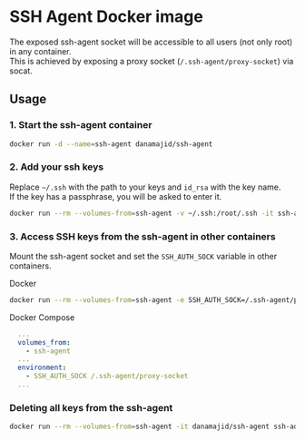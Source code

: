 # SSH Agent Docker image

The exposed ssh-agent socket will be accessible to all users (not only root) in any container.  
This is achieved by exposing a proxy socket (`/.ssh-agent/proxy-socket`) via socat.


## Usage

### 1. Start the ssh-agent container 

```bash
docker run -d --name=ssh-agent danamajid/ssh-agent
```

### 2. Add your ssh keys

Replace `~/.ssh` with the path to your keys and `id_rsa` with the key name.  
If the key has a passphrase, you will be asked to enter it.

```bash
docker run --rm --volumes-from=ssh-agent -v ~/.ssh:/root/.ssh -it ssh-agent ssh-add /root/.ssh/id_rsa
```

### 3. Access SSH keys from the ssh-agent in other containers

Mount the ssh-agent socket and set the `SSH_AUTH_SOCK` variable in other containers.

Docker

```bash
docker run --rm --volumes-from=ssh-agent -e SSH_AUTH_SOCK=/.ssh-agent/proxy-socket-it <image> ssh-add -l
```

Docker Compose

```yaml
  ...
  volumes_from:
    - ssh-agent
  ...
  environment:
    - SSH_AUTH_SOCK /.ssh-agent/proxy-socket
  ...
```

### Deleting all keys from the ssh-agent

```bash
docker run --rm --volumes-from=ssh-agent -it danamajid/ssh-agent ssh-add -D
```
